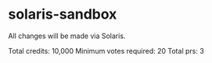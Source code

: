 # solaris-sandbox
All changes will be made via Solaris.

Total credits: 10,000
Minimum votes required: 20
Total prs: 3
